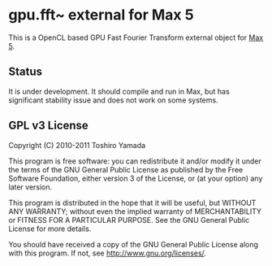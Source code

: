 gpu.fft~ external for Max 5
===========================

This is a OpenCL based GPU Fast Fourier Transform external object for [Max 5](http://cycling74.com/products/maxmspjitter/).

Status
------

It is under development. It should compile and run in Max, but has significant stability issue and does not work on some systems. 

GPL v3 License
--------------

Copyright (C) 2010-2011  Toshiro Yamada

This program is free software: you can redistribute it and/or modify
it under the terms of the GNU General Public License as published by
the Free Software Foundation, either version 3 of the License, or
(at your option) any later version.

This program is distributed in the hope that it will be useful,
but WITHOUT ANY WARRANTY; without even the implied warranty of
MERCHANTABILITY or FITNESS FOR A PARTICULAR PURPOSE.  See the
GNU General Public License for more details.

You should have received a copy of the GNU General Public License
along with this program.  If not, see <http://www.gnu.org/licenses/>.

